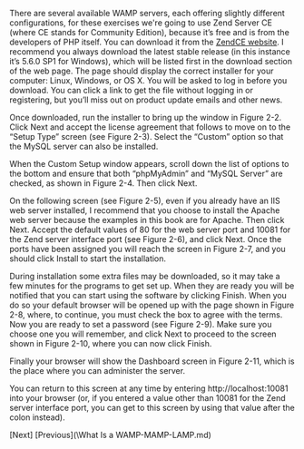 There are several available WAMP servers, each offering slightly different configurations, for these exercises we're going to 
use Zend Server CE (where CE stands for Community Edition), because it’s free and is from the developers of PHP itself. You 
can download it from the [ZendCE website](http://tinyurl.com/zendce).
I recommend you always download the latest stable release (in this instance it’s 5.6.0
SP1 for Windows), which will be listed first in the download section of the web page.
The page should display the correct installer for your computer: Linux, Windows, or
OS X. You will be asked to log in before you download. You can click a link to get the
file without logging in or registering, but you’ll miss out on product update emails and
other news.

Once downloaded, run the installer to bring up the window in Figure 2-2.
Click Next and accept the license agreement that follows to move on to the “Setup
Type” screen (see Figure 2-3). Select the “Custom” option so that the MySQL server
can also be installed.


When the Custom Setup window appears, scroll down the list of options to the bottom
and ensure that both “phpMyAdmin” and “MySQL Server” are checked, as shown in
Figure 2-4. Then click Next.

On the following screen (see Figure 2-5), even if you already have an IIS web server
installed, I recommend that you choose to install the Apache web server because the
examples in this book are for Apache. Then click Next.
Accept the default values of 80 for the web server port and 10081 for the Zend server
interface port (see Figure 2-6), and click Next.
Once the ports have been assigned you will reach the screen in Figure 2-7, and you
should click Install to start the installation.

During installation some extra files may be downloaded, so it may take a few minutes
for the programs to get set up. When they are ready you will be notified that you can
start using the software by clicking Finish. When you do so your default browser will
be opened up with the page shown in Figure 2-8, where, to continue, you must check
the box to agree with the terms.
Now you are ready to set a password (see Figure 2-9). Make sure you choose one you
will remember, and click Next to proceed to the screen shown in Figure 2-10, where
you can now click Finish.

Finally your browser will show the Dashboard screen in Figure 2-11, which is the place
where you can administer the server.

You can return to this screen at any time by entering http://localhost:10081 into your
browser (or, if you entered a value other than 10081 for the Zend server interface port,
you can get to this screen by using that value after the colon instead).

[Next] [Previous](\What Is a WAMP-MAMP-LAMP.md)
